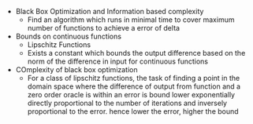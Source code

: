 - Black Box Optimization and Information based complexity
	- Find an algorithm which runs in minimal time to cover maximum number of functions to achieve a error of delta
- Bounds on continuous functions
	- Lipschitz Functions
	- Exists a constant which bounds the output difference based on the norm of the difference in input for continuous functions
- COmplexity of black box optimization
	- For a class of lipschitz functions, the task of finding a point in the domain space where the difference of output from function and a zero order oracle is within an error is bound lower exponentially directly proportional to the number of iterations and inversely proportional to the error. hence lower the error, higher the bound
